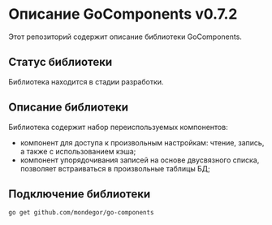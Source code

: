 # Описание GoComponents v0.7.2
Этот репозиторий содержит описание библиотеки GoComponents.

## Статус библиотеки
Библиотека находится в стадии разработки.

## Описание библиотеки
Библиотека содержит набор переиспользуемых компонентов:
- компонент для доступа к произвольным настройкам: чтение, запись, а также с использованием кэша;
- компонент упорядочивания записей на основе двусвязного списка,
  позволяет встраиваться в произвольные таблицы БД;

## Подключение библиотеки
`go get github.com/mondegor/go-components`